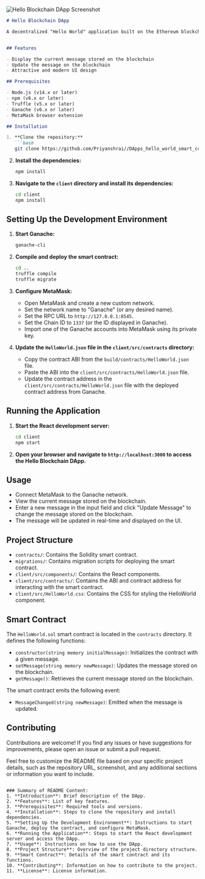![Hello Blockchain DApp Screenshot](https://github.com/Priyanshrai/DApps_hello_world_smart_contract/assets/105690577/03a41b06-2ec8-49fb-a888-d0cac22d50c6)



```markdown
# Hello Blockchain DApp

A decentralized "Hello World" application built on the Ethereum blockchain using Solidity, React, and Web3.js.


## Features

- Display the current message stored on the blockchain
- Update the message on the blockchain
- Attractive and modern UI design

## Prerequisites

- Node.js (v14.x or later)
- npm (v6.x or later)
- Truffle (v5.x or later)
- Ganache (v6.x or later)
- MetaMask browser extension

## Installation

1. **Clone the repository:**
   ```bash
   git clone https://github.com/Priyanshrai//DApps_hello_world_smart_contract.git  
   ```

2. **Install the dependencies:**
   ```bash
   npm install
   ```

3. **Navigate to the `client` directory and install its dependencies:**
   ```bash
   cd client
   npm install
   ```

## Setting Up the Development Environment

1. **Start Ganache:**
   ```bash
   ganache-cli
   ```

2. **Compile and deploy the smart contract:**
   ```bash
   cd ..
   truffle compile
   truffle migrate
   ```

3. **Configure MetaMask:**
   - Open MetaMask and create a new custom network.
   - Set the network name to "Ganache" (or any desired name).
   - Set the RPC URL to `http://127.0.0.1:8545`.
   - Set the Chain ID to `1337` (or the ID displayed in Ganache).
   - Import one of the Ganache accounts into MetaMask using its private key.

4. **Update the `HelloWorld.json` file in the `client/src/contracts` directory:**
   - Copy the contract ABI from the `build/contracts/HelloWorld.json` file.
   - Paste the ABI into the `client/src/contracts/HelloWorld.json` file.
   - Update the contract address in the `client/src/contracts/HelloWorld.json` file with the deployed contract address from Ganache.

## Running the Application

1. **Start the React development server:**
   ```bash
   cd client
   npm start
   ```

2. **Open your browser and navigate to `http://localhost:3000` to access the Hello Blockchain DApp.**

## Usage

- Connect MetaMask to the Ganache network.
- View the current message stored on the blockchain.
- Enter a new message in the input field and click "Update Message" to change the message stored on the blockchain.
- The message will be updated in real-time and displayed on the UI.

## Project Structure

- `contracts/`: Contains the Solidity smart contract.
- `migrations/`: Contains migration scripts for deploying the smart contract.
- `client/src/components/`: Contains the React components.
- `client/src/contracts/`: Contains the ABI and contract address for interacting with the smart contract.
- `client/src/HelloWorld.css`: Contains the CSS for styling the HelloWorld component.

## Smart Contract

The `HelloWorld.sol` smart contract is located in the `contracts` directory. It defines the following functions:

- `constructor(string memory initialMessage)`: Initializes the contract with a given message.
- `setMessage(string memory newMessage)`: Updates the message stored on the blockchain.
- `getMessage()`: Retrieves the current message stored on the blockchain.

The smart contract emits the following event:

- `MessageChanged(string newMessage)`: Emitted when the message is updated.

## Contributing

Contributions are welcome! If you find any issues or have suggestions for improvements, please open an issue or submit a pull request.


Feel free to customize the README file based on your specific project details, such as the repository URL, screenshot, and any additional sections or information you want to include.
```

### Summary of README Content:
1. **Introduction**: Brief description of the DApp.
2. **Features**: List of key features.
3. **Prerequisites**: Required tools and versions.
4. **Installation**: Steps to clone the repository and install dependencies.
5. **Setting Up the Development Environment**: Instructions to start Ganache, deploy the contract, and configure MetaMask.
6. **Running the Application**: Steps to start the React development server and access the DApp.
7. **Usage**: Instructions on how to use the DApp.
8. **Project Structure**: Overview of the project directory structure.
9. **Smart Contract**: Details of the smart contract and its functions.
10. **Contributing**: Information on how to contribute to the project.
11. **License**: License information.
